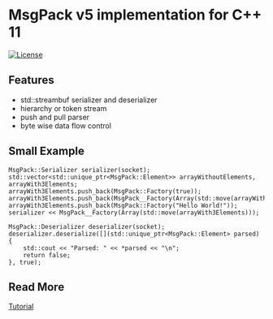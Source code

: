 # MsgPack v5 implementation for C++ 11

[![License](https://img.shields.io/badge/License-ZLIB-brightgreen.svg)](http://en.wikipedia.org/wiki/Zlib_License)

## Features
* std::streambuf serializer and deserializer
* hierarchy or token stream
* push and pull parser
* byte wise data flow control

## Small Example

    MsgPack::Serializer serializer(socket);  
    std::vector<std::unique_ptr<MsgPack::Element>> arrayWithoutElements, arrayWith3Elements;
    arrayWith3Elements.push_back(MsgPack::Factory(true));
    arrayWith3Elements.push_back(MsgPack__Factory(Array(std::move(arrayWithoutElements))));
    arrayWith3Elements.push_back(MsgPack::Factory("Hello World!"));  
    serializer << MsgPack__Factory(Array(std::move(arrayWith3Elements)));

    MsgPack::Deserializer deserializer(socket);  
    deserializer.deserialize([](std::unique_ptr<MsgPack::Element> parsed) {
        std::cout << "Parsed: " << *parsed << "\n";
        return false;
    }, true);

## Read More

[Tutorial](https://github.com/Lichtso/netLink/wiki/MsgPack)
